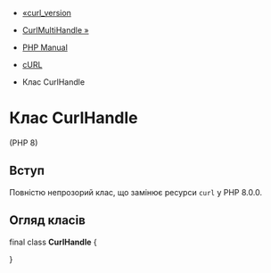 - [«curl_version](function.curl-version.md)
- [CurlMultiHandle »](class.curlmultihandle.md)

- [PHP Manual](index.md)
- [cURL](book.curl.md)
- Клас CurlHandle

# Клас CurlHandle

(PHP 8)

## Вступ

Повністю непрозорий клас, що замінює ресурси `curl` у PHP 8.0.0.

## Огляд класів

final class **CurlHandle** {

}
